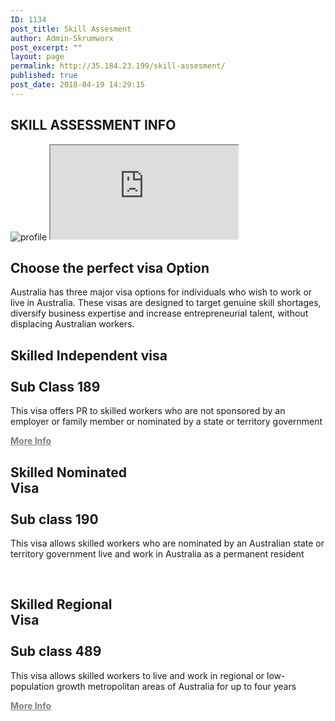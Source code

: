 ```yaml
---
ID: 1134
post_title: Skill Assesment
author: Admin-Skrumworx
post_excerpt: ""
layout: page
permalink: http://35.184.23.199/skill-assesment/
published: true
post_date: 2018-04-19 14:29:15
---
```

<h2>SKILL ASSESSMENT INFO</h2>		
										<img src="http://35.184.23.199/wp-content/uploads/elementor/thumbs/profile-nntd013kqtzxhbp30d0e8yxeyjsmbnn11upwnnnci0.png" title="profile" alt="profile" />											
			<iframe name="Search and Report" title="Search and Report" src="https://c5esh658.caspio.com/dp/ccf460002bfbf872a31c46b1b342">Sorry, but your browser does not support frames.</iframe>		
			<h2>Choose the perfect visa Option</h2>		
		<p>Australia has three major visa options for individuals who wish to work or live in Australia. These visas are designed to target genuine skill shortages, diversify business expertise and increase entrepreneurial talent, without displacing Australian workers.</p>		
			<h2><b>Skilled Independent visa</b><br><br>Sub Class 189</h2>		
		<p>This visa offers PR to skilled workers who are not sponsored by an employer or family member or nominated by a state or territory government</p><p><strong><a style="color: #808080; text-decoration: underline;" href="https://www.homeaffairs.gov.au/trav/visa-1/189-" target="_blank" rel="noopener">More Info</a></strong></p>		
			<h2><b>Skilled Nominated </b><br><b>Visa</b><br><br>Sub class 190</h2>		
		<p>This visa allows skilled workers who are nominated by an Australian state or territory government live and work in Australia as a permanent resident </p><p><strong><a style="color: #ffffff; text-decoration: underline;" href="https://www.homeaffairs.gov.au/trav/visa-1/190-" target="_blank" rel="noopener">More Info</a></strong></p>		
			<h2><b>Skilled Regional<br> Visa</b><br><br>Sub class 489</h2>		
		<p>This visa allows skilled workers to live and work in regional or low-population growth metropolitan areas of Australia for up to four years</p><p><strong><a style="color: #808080; text-decoration: underline;" href="https://www.homeaffairs.gov.au/trav/visa-1/489-" target="_blank" rel="noopener">More Info</a></strong></p>